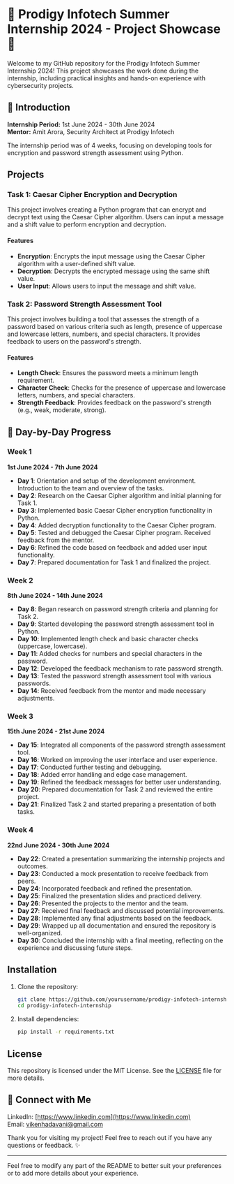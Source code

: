 # 🌟 Prodigy Infotech Summer Internship 2024 - Project Showcase 🌟

Welcome to my GitHub repository for the Prodigy Infotech Summer Internship 2024! This project showcases the work done during the internship, including practical insights and hands-on experience with cybersecurity projects.

## 🚀 Introduction

**Internship Period:** 1st June 2024 - 30th June 2024  
**Mentor:** Amit Arora, Security Architect at Prodigy Infotech

The internship period was of 4 weeks, focusing on developing tools for encryption and password strength assessment using Python.

## Projects

### Task 1: Caesar Cipher Encryption and Decryption

This project involves creating a Python program that can encrypt and decrypt text using the Caesar Cipher algorithm. Users can input a message and a shift value to perform encryption and decryption.

#### Features
- **Encryption**: Encrypts the input message using the Caesar Cipher algorithm with a user-defined shift value.
- **Decryption**: Decrypts the encrypted message using the same shift value.
- **User Input**: Allows users to input the message and shift value.

### Task 2: Password Strength Assessment Tool

This project involves building a tool that assesses the strength of a password based on various criteria such as length, presence of uppercase and lowercase letters, numbers, and special characters. It provides feedback to users on the password's strength.

#### Features
- **Length Check**: Ensures the password meets a minimum length requirement.
- **Character Check**: Checks for the presence of uppercase and lowercase letters, numbers, and special characters.
- **Strength Feedback**: Provides feedback on the password's strength (e.g., weak, moderate, strong).

## 📝 Day-by-Day Progress

### Week 1
**1st June 2024 - 7th June 2024**

- **Day 1**: Orientation and setup of the development environment. Introduction to the team and overview of the tasks.
- **Day 2**: Research on the Caesar Cipher algorithm and initial planning for Task 1.
- **Day 3**: Implemented basic Caesar Cipher encryption functionality in Python.
- **Day 4**: Added decryption functionality to the Caesar Cipher program.
- **Day 5**: Tested and debugged the Caesar Cipher program. Received feedback from the mentor.
- **Day 6**: Refined the code based on feedback and added user input functionality.
- **Day 7**: Prepared documentation for Task 1 and finalized the project.

### Week 2
**8th June 2024 - 14th June 2024**

- **Day 8**: Began research on password strength criteria and planning for Task 2.
- **Day 9**: Started developing the password strength assessment tool in Python.
- **Day 10**: Implemented length check and basic character checks (uppercase, lowercase).
- **Day 11**: Added checks for numbers and special characters in the password.
- **Day 12**: Developed the feedback mechanism to rate password strength.
- **Day 13**: Tested the password strength assessment tool with various passwords.
- **Day 14**: Received feedback from the mentor and made necessary adjustments.

### Week 3
**15th June 2024 - 21st June 2024**

- **Day 15**: Integrated all components of the password strength assessment tool.
- **Day 16**: Worked on improving the user interface and user experience.
- **Day 17**: Conducted further testing and debugging.
- **Day 18**: Added error handling and edge case management.
- **Day 19**: Refined the feedback messages for better user understanding.
- **Day 20**: Prepared documentation for Task 2 and reviewed the entire project.
- **Day 21**: Finalized Task 2 and started preparing a presentation of both tasks.

### Week 4
**22nd June 2024 - 30th June 2024**

- **Day 22**: Created a presentation summarizing the internship projects and outcomes.
- **Day 23**: Conducted a mock presentation to receive feedback from peers.
- **Day 24**: Incorporated feedback and refined the presentation.
- **Day 25**: Finalized the presentation slides and practiced delivery.
- **Day 26**: Presented the projects to the mentor and the team.
- **Day 27**: Received final feedback and discussed potential improvements.
- **Day 28**: Implemented any final adjustments based on the feedback.
- **Day 29**: Wrapped up all documentation and ensured the repository is well-organized.
- **Day 30**: Concluded the internship with a final meeting, reflecting on the experience and discussing future steps.

## Installation

1. Clone the repository:
   ```bash
   git clone https://github.com/yourusername/prodigy-infotech-internship.git
   cd prodigy-infotech-internship
   ```

2. Install dependencies:
   ```bash
   pip install -r requirements.txt
   ```

## License

This repository is licensed under the MIT License. See the [LICENSE](LICENSE) file for more details.

## 🤝 Connect with Me

LinkedIn: [https://www.linkedin.com](https://www.linkedin.com)  
Email: [vikenhadavani@gmail.com](mailto:vikenhadavani@gmail.com)

Thank you for visiting my project! Feel free to reach out if you have any questions or feedback. ✨

---

Feel free to modify any part of the README to better suit your preferences or to add more details about your experience.
